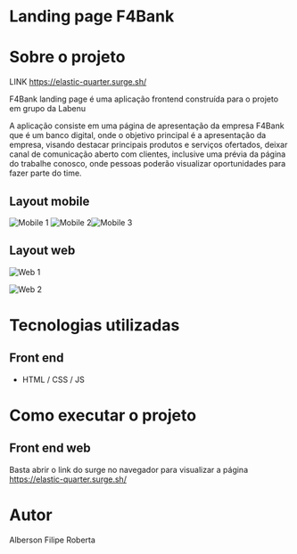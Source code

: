 # Landing page F4Bank



# Sobre o projeto

LINK https://elastic-quarter.surge.sh/

F4Bank landing page é uma aplicação frontend construída para o projeto em grupo da Labenu

A aplicação consiste em uma página de apresentação da empresa F4Bank que é um banco digital, onde o objetivo principal é a apresentação da empresa, visando destacar principais produtos e serviços ofertados, deixar canal de comunicação aberto com clientes, inclusive uma prévia da página do trabalhe conosco, onde pessoas poderão visualizar oportunidades para fazer parte do time.

## Layout mobile
![Mobile 1](https://github.com/future4code/Hopper-landing-page13/blob/master/projeto-landingpage/img/mobile2.jpeg) ![Mobile 2](https://github.com/future4code/Hopper-landing-page13/blob/master/projeto-landingpage/img/mobile1.jpeg)![Mobile 3](https://github.com/future4code/Hopper-landing-page13/blob/master/projeto-landingpage/img/mobile3.jpeg)


## Layout web
![Web 1](https://github.com/future4code/Hopper-landing-page13/blob/master/projeto-landingpage/img/web1.PNG)

![Web 2](https://github.com/future4code/Hopper-landing-page13/blob/master/projeto-landingpage/img/web2.PNG)


# Tecnologias utilizadas

## Front end
- HTML / CSS / JS


# Como executar o projeto


## Front end web
Basta abrir o link do surge no navegador para visualizar a página https://elastic-quarter.surge.sh/

# Autor

Alberson 
Filipe 
Roberta
